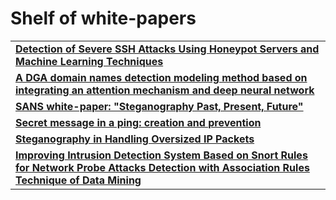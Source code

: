 # Shelf of white-papers

<table>
  <tr>
    <td>
      <a href='https://www.researchgate.net/publication/315963514_Detection_of_Severe_SSH_Attacks_Using_Honeypot_Servers_and_Machine_Learning_Techniques'>
        <b> Detection of Severe SSH Attacks Using Honeypot Servers and Machine Learning Techniques </b>
      </a>
    </td>
  </tr>
  <tr>
    <td>
      <a href='https://cybersecurity.springeropen.com/articles/10.1186/s42400-020-00046-6'>
        <b> A DGA domain names detection modeling method based on integrating an attention mechanism and deep neural network </b>
      </a>
    </td>
  </tr>
  <tr>
    <td>
      <a href='https://sansorg.egnyte.com/dl/Li7I5gNkHM'>
        <b> SANS white-paper: "Steganography Past, Present, Future" </b>
      </a>
    </td>
  </tr>
  <tr>
    <td>
      <a href='https://citeseerx.ist.psu.edu/viewdoc/download?doi=10.1.1.454.68&rep=rep1&type=pdf'>
        <b> Secret message in a ping: creation and prevention </b>
      </a>
    </td>
  </tr>
  <tr>
    <td>
      <a href='https://arxiv.org/pdf/0907.0313.pdf'>
        <b> Steganography in Handling Oversized IP Packets </b>
      </a>
    </td>
  </tr>
  <tr>
    <td>
      <a href='https://www.researchgate.net/figure/Example-of-Snort-IDS-Rule-The-rule-options-of-Snort-consist-of-two-parts-a-keyword-and_fig1_281564631'>
        <b> Improving Intrusion Detection System Based on Snort
Rules for Network Probe Attacks Detection with
Association Rules Technique of Data Mining </b>
      </a>
    </td>
  </tr>
</table>
